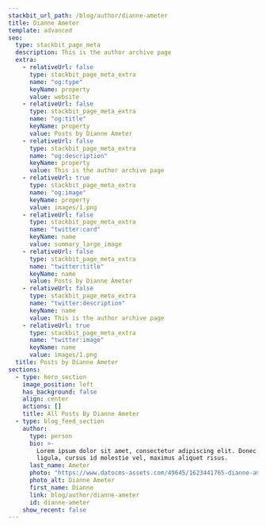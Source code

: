 ```yaml
---
stackbit_url_path: /blog/author/dianne-ameter
title: Dianne Ameter
template: advanced
seo:
  type: stackbit_page_meta
  description: This is the author archive page
  extra:
    - relativeUrl: false
      type: stackbit_page_meta_extra
      name: "og:type"
      keyName: property
      value: website
    - relativeUrl: false
      type: stackbit_page_meta_extra
      name: "og:title"
      keyName: property
      value: Posts by Dianne Ameter
    - relativeUrl: false
      type: stackbit_page_meta_extra
      name: "og:description"
      keyName: property
      value: This is the author archive page
    - relativeUrl: true
      type: stackbit_page_meta_extra
      name: "og:image"
      keyName: property
      value: images/1.png
    - relativeUrl: false
      type: stackbit_page_meta_extra
      name: "twitter:card"
      keyName: name
      value: summary_large_image
    - relativeUrl: false
      type: stackbit_page_meta_extra
      name: "twitter:title"
      keyName: name
      value: Posts by Dianne Ameter
    - relativeUrl: false
      type: stackbit_page_meta_extra
      name: "twitter:description"
      keyName: name
      value: This is the author archive page
    - relativeUrl: true
      type: stackbit_page_meta_extra
      name: "twitter:image"
      keyName: name
      value: images/1.png
  title: Posts by Dianne Ameter
sections:
  - type: hero_section
    image_position: left
    has_background: false
    align: center
    actions: []
    title: All Posts By Dianne Ameter
  - type: blog_feed_section
    author:
      type: person
      bio: >-
        Lorem ipsum dolor sit amet, consectetur adipiscing elit. Donec nisl
        ligula, cursus id molestie vel, maximus aliquet risus.
      last_name: Ameter
      photo: "https://www.datocms-assets.com/49645/1623441765-dianne-ameter.jpg"
      photo_alt: Dianne Ameter
      first_name: Dianne
      link: blog/author/dianne-ameter
      id: dianne-ameter
    show_recent: false
---
```

